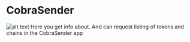 # CobraSender

![alt text](https://iili.io/HGTd5IS.png)
Here you get info about. And can request listing of tokens and chains in the CobraSender app


